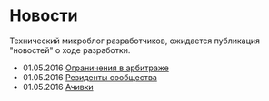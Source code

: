 # Новости
Технический микроблог разработчиков, ожидается публикация "новостей" о ходе разработки.

+ 01.05.2016 [Ограничения в арбитраже](https://github.com/tebaly/freedomsex/blob/dev/doc/news/01052016-1.md)
+ 01.05.2016 [Резиденты сообщества](https://github.com/tebaly/freedomsex/blob/dev/doc/news/01052016-2.md) 
+ 01.05.2016 [Ачивки](https://github.com/tebaly/freedomsex/blob/dev/doc/news/01052016-3.md)

